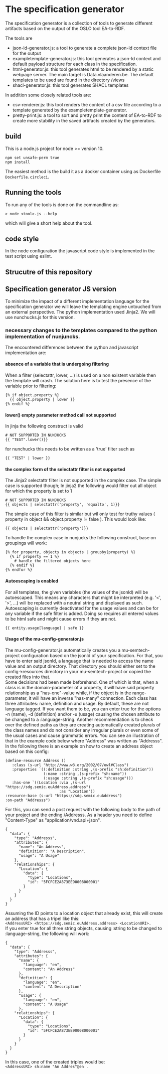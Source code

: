 # The specification generator

The specification generator is a collection of tools to generate different artifacts based on the output of the OSLO tool EA-to-RDF.

The tools are
 - json-ld-generator.js: a tool to generate a complete json-ld context file for the output
 - exampletemplate-generator.js: this tool generates a json-ld context and default payload structure for each class in the specification.
 - html-generator.js: this tool generates html to be rendered by a static webpage server. The main target is Data.vlaanderen.be. The default templates to be used are found in the directory /views
 - shacl-generator.js: this tool generates SHACL templates
 
In addition some closely related tools are:
 - csv-renderer.js: this tool renders the content of a csv file according to a template generated by the exampletemplate-generator.
 - pretty-print.js: a tool to sort and pretty print the content of EA-to-RDF to create more stability in the saved artifacts created by the generators.

## build

This is a node.js project for node >= version 10.

```
npm set unsafe-perm true
npm install
```

The easiest method is the build it as a docker container using as Dockerfile  `Dockerfile.circleci`.

## Running the tools
To run any of the tools is done on the commandline as:
```
> node <tool>.js --help
```
which will give a short help about the tool.


## code style
In the node configuration the javascript code style is implemented in the test script using eslint.



## Strucutre of this repository

## Specification generator JS version
To minimize the impact of a different implementation language for the specification generator we will leave the templating engine untouched from an external perspective. The python implementation used Jinja2. We will use nunchucks.js for this version.

### necessary changes to the templates compared to the python implementation of nunjuncks.

The encountered differences between the python and javascript implementation are:
#### absence of a variable that is undergoing filtering
When a filter (selectattr, lower, ...) is used on a non existent variable then the template will crash. The solution here is to test the presence of the variable prior to filtering:
```
{% if object.property %}
  {{ object.property | lower }}
{% endif %}
```
#### lower() empty parameter method call not supported
In jinja the following construct is valid
```
# NOT SUPPORTED IN NUNJUCKS
{{ "TEST".lower()}}
```
for nunchucks this needs to be written as a 'true' filter such as
```
{{ "TEST" | lower }}
```

#### the complex form of the selectattr filter is not supported
The Jinja2 selectattr filter is not supported in the complex case. The simple case is supported though;
In jinja2 the following would filter out all object for which the property is set to 1
```
# NOT SUPPORTED IN NUNJUCKS
{{ objects | selectattr('property', 'equalto', 1)}}
```

The simple case of this filter is similar but wil only test for truthy values ( property in object && object.property != false ). This would look like:
```
{{ objects | selectattr('property')}}
```
To handle the complex case in nunjucks the following construct, base on groupings will work:
```
{% for property, objects in objects | groupby(property) %}
  {% if property == 1 %}
    # handle the filtered objects here
  {% endif %}
{% endfor %}
```

#### Autoescaping is enabled
For all templates, the given variables (the values of the jsonld) will be autoescaped. This means any characters that might be interpreted (e.g. '<', '>', ...) will be replaced with a neutral string and displayed as such. Autoescaping is currently deactivated for the usage values and can be for any variable if the safe filter is added. Doing so requires all entered values to be html safe and might cause errors if they are not.
```
{{ entity.usage[language] | safe }}
```

#### Usage of the mu-config-generator.js  
The mu-config-generator.js automatically creates you a mu-semtech-project configuration based on the jsonld of your specification. For that, you have to enter said jsonld, a language that is needed to access the name value and an output directory. That directory you should either set to the config->resources directory in your mu-semtech-project or copied the created files into that.  
Some decisions had been made beforehand. One of which is that, when a class is in the domain-parameter of a property, it will have said property relationship as a "has-one"-value while, if the object is in the range-parameter, it will have an inverse "has-many" connection. Each class has three attributes: name, definition and usage. By default, these are not language tagged. If you want them to be, you can enter true for the options -n (name), -d (definition) and/or -u (usage) causing the chosen attribute to be changed to a :language-string. Another recommendation is to check over the defined paths as they are creating automatically created plurals of the class names and do not consider any irregular plurals or even some of the usual cases and cause grammatic errors. You can see an illustration of that in the example code below where "Address" was written as "Addresss".  
In the following there is an example on how to create an address object based on this config:  
```
(define-resource Address ()
   :class (s-url "http://www.w3.org/2002/07/owl#Class")
   :properties `((:definition :string ,(s-prefix "sh:definition"))
                 (:name :string ,(s-prefix "sh:name"))
                 (:usage :string ,(s-prefix "sh:usage")))
   :has-one `((Location :via ,(s-url "https://sdg.semic.euAddress.address")
                        :as "Location"))
:resource-base (s-url "https://sdg.semic.euAddress")
:on-path "Addresss")
```
For this, you can send a post request with the following body to the path of your project and the ending /Addresss. As a header you need to define "Content-Type" as "application/vnd.api+json".  
```
{
  "data": {
    "type": "Addresss",
    "attributes": {
      "name": "An Address",
      "definition": "A Description",
      "usage": "A Usage"
    },
    "relationships": {
      "Location": {
        "data": {
          "type": "Locations",
          "id": "5FCFCE2A873EE90008000001"
        }
      }
    }
  }
}
```
Assuming the ID points to a location object that already exist, this will create an address that has a tripel like this:  
`<AddressURI> <https://sdg.semic.euAddress.address> <LocationURI>.`  
If you enter true for all three string objects, causing :string to be changed to :language-string, the following will work:  
```
{
  "data": {
    "type": "Addresss",
    "attributes": {
      "name": {
        "language": "en",
        "content": "An Address"
      },
      "definition": {
        "language": "en",
        "content": "A Description"
      },
      "usage": {
        "language": "en",
        "content": "A Usage"
      },
    "relationships": {
      "Location": {
        "data": {
          "type": "Locations",
          "id": "5FCFCE2A873EE90008000001"
        }
      }
    }
  }
}
```
In this case, one of the created triples would be:  
`<AddressURI> sh:name "An Addres"@en .`